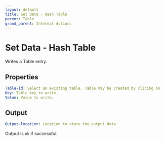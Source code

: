 ```yaml
---
layout: default
title: Set Data - Hash Table
parent: Table
grand_parent: Internal Actions
---
```

# Set Data - Hash Table
Writes a Table entry.

## Properties
```yaml
Table-id: Select an existing table. Table may be created by clicing on Table navigation on the left.
Key: Table key to write.
Value: Value to write.
```

## Output
```yaml
Output-location: Location to store the output data
```

Output is `ok` if successful.
